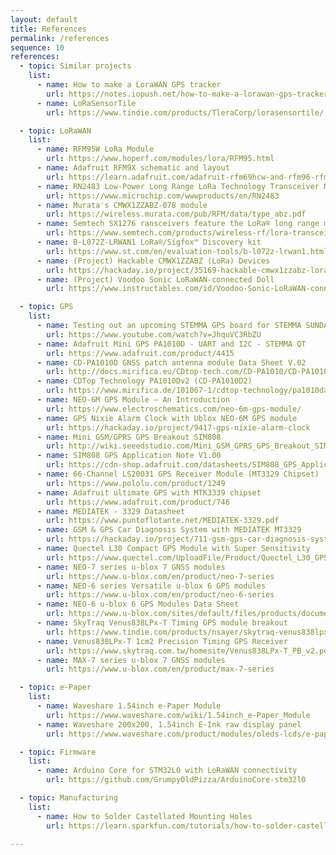 ```yaml
---
layout: default
title: References
permalink: /references
sequence: 10
references:
  - topic: Similar projects
    list:
      - name: How to make a LoraWAN GPS tracker
        url: https://notes.iopush.net/how-to-make-a-lorawan-gps-tracker/
      - name: LoRaSensorTile
        url: https://www.tindie.com/products/TleraCorp/lorasensortile/

  - topic: LoRaWAN
    list:
      - name: RFM95W LoRa Module
        url: https://www.hoperf.com/modules/lora/RFM95.html
      - name: Adafruit RFM9X schematic and layout
        url: https://learn.adafruit.com/adafruit-rfm69hcw-and-rfm96-rfm95-rfm98-lora-packet-padio-breakouts/downloads
      - name: RN2483 Low-Power Long Range LoRa Technology Transceiver Module
        url: https://www.microchip.com/wwwproducts/en/RN2483
      - name: Murata's CMWX1ZZABZ-078 module
        url: https://wireless.murata.com/pub/RFM/data/type_abz.pdf
      - name: Semtech SX1276 ransceivers feature the LoRa® long range modem
        url: https://www.semtech.com/products/wireless-rf/lora-transceivers/sx1276
      - name: B-L072Z-LRWAN1 LoRa®/Sigfox™ Discovery kit
        url: https://www.st.com/en/evaluation-tools/b-l072z-lrwan1.html
      - name: (Project) Hackable CMWX1ZZABZ (LoRa) Devices
        url: https://hackaday.io/project/35169-hackable-cmwx1zzabz-lora-devices
      - name: (Project) Voodoo Sonic LoRaWAN-connected Doll
        url: https://www.instructables.com/id/Voodoo-Sonic-LoRaWAN-connected-Doll/

  - topic: GPS
    list:
      - name: Testing out an upcoming STEMMA GPS board for STEMMA SUNDAY
        url: https://www.youtube.com/watch?v=JhquVC3RbZU
      - name: Adafruit Mini GPS PA1010D - UART and I2C - STEMMA QT
        url: https://www.adafruit.com/product/4415
      - name: CD-PA1010D GNSS patch antenna module Data Sheet V.02
        url: http://docs.mirifica.eu/CDtop-tech.com/CD-PA1010/CD-PA1010D-datasheet-v02.pdf
      - name: CDTop Technology PA1010Dv2 (CD-PA1010D2)
        url: https://www.mirifica.de/101067-1/cdtop-technology/pa1010daa19220027
      - name: NEO-6M GPS Module — An Introduction
        url: https://www.electroschematics.com/neo-6m-gps-module/
      - name: GPS Nixie Alarm Clock with Ublox NEO-6M GPS module
        url: https://hackaday.io/project/9417-gps-nixie-alarm-clock
      - name: Mini GSM/GPRS GPS Breakout SIM808
        url: http://wiki.seeedstudio.com/Mini_GSM_GPRS_GPS_Breakout_SIM808/
      - name: SIM808 GPS Application Note V1.00
        url: https://cdn-shop.adafruit.com/datasheets/SIM808_GPS_Application_Note_V1.00.pdf
      - name: 66-Channel LS20031 GPS Receiver Module (MT3329 Chipset)
        url: https://www.pololu.com/product/1249
      - name: Adafruit ultimate GPS with MTK3339 chipset
        url: https://www.adafruit.com/product/746
      - name: MEDIATEK - 3329 Datasheet
        url: https://www.puntoflotante.net/MEDIATEK-3329.pdf
      - name: GSM & GPS Car Diagnosis System with MEDIATEK MT3329
        url: https://hackaday.io/project/711-gsm-gps-car-diagnosis-system
      - name: Quectel L30 Compact GPS Module with Super Sensitivity
        url: https://www.quectel.com/UploadFile/Product/Quectel_L30_GPS_Specification_V2.0.pdf
      - name: NEO-7 series u-blox 7 GNSS modules
        url: https://www.u-blox.com/en/product/neo-7-series
      - name: NEO-6 series Versatile u-blox 6 GPS modules
        url: https://www.u-blox.com/en/product/neo-6-series
      - name: NEO-6 u-blox 6 GPS Modules Data Sheet
        url: https://www.u-blox.com/sites/default/files/products/documents/NEO-6_DataSheet_%28GPS.G6-HW-09005%29.pdf
      - name: SkyTraq Venus838LPx-T Timing GPS module breakout
        url: https://www.tindie.com/products/nsayer/skytraq-venus838lpx-t-timing-gps-module-breakout/
      - name: Venus838LPx-T 1cm2 Precision Timing GPS Receiver
        url: https://www.skytraq.com.tw/homesite/Venus838LPx-T_PB_v2.pdf
      - name: MAX-7 series u-blox 7 GNSS modules
        url: https://www.u-blox.com/en/product/max-7-series

  - topic: e-Paper
    list:
      - name: Waveshare 1.54inch e-Paper Module
        url: https://www.waveshare.com/wiki/1.54inch_e-Paper_Module
      - name: Waveshare 200x200, 1.54inch E-Ink raw display panel
        url: https://www.waveshare.com/product/modules/oleds-lcds/e-paper/1.54inch-e-paper.htm

  - topic: Firmware
    list:
      - name: Arduino Core for STM32L0 with LoRaWAN connectivity
        url: https://github.com/GrumpyOldPizza/ArduinoCore-stm32l0

  - topic: Manufacturing
    list:
      - name: How to Solder Castellated Mounting Holes
        url: https://learn.sparkfun.com/tutorials/how-to-solder-castellated-mounting-holes/all

---
```

